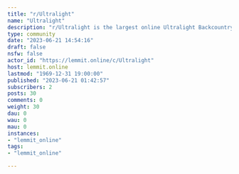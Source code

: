 ```yaml
---
title: "r/Ultralight" 
name: "Ultralight"
description: "r/Ultralight is the largest online Ultralight Backcountry Backpacking community! This sub is about overnight backcountry backpacking, with a focus..."
type: community
date: "2023-06-21 14:54:16"
draft: false
nsfw: false
actor_id: "https://lemmit.online/c/Ultralight"
host: lemmit.online
lastmod: "1969-12-31 19:00:00"
published: "2023-06-21 01:42:57"
subscribers: 2
posts: 30
comments: 0
weight: 30
dau: 0
wau: 0
mau: 0
instances:
- "lemmit_online"
tags: 
- "lemmit_online"

---
```

